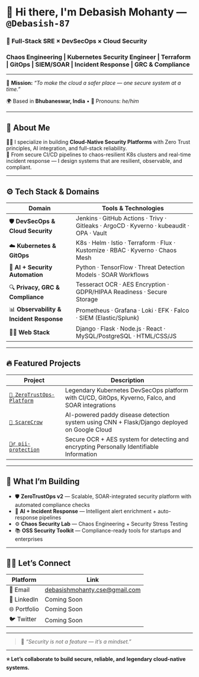 # 👋 Hi there, I'm **Debasish Mohanty** — `@Debasish-87`

### 🧠 Full-Stack SRE × DevSecOps × Cloud Security  
### Chaos Engineering | Kubernetes Security Engineer | Terraform | GitOps | SIEM/SOAR | Incident Response | GRC & Compliance

---

🚀 **Mission:** _“To make the cloud a safer place — one secure system at a time.”_

🌍 Based in **Bhubaneswar, India** • 💬 Pronouns: _he/him_

---

## 🧩 About Me

👨‍💻 I specialize in building **Cloud-Native Security Platforms** with Zero Trust principles, AI integration, and full-stack reliability.  
🔐 From secure CI/CD pipelines to chaos-resilient K8s clusters and real-time incident response — I design systems that are resilient, observable, and compliant.

---

## ⚙️ Tech Stack & Domains

| Domain | Tools & Technologies |
|--------|----------------------|
| 🛡️ **DevSecOps & Cloud Security** | Jenkins · GitHub Actions · Trivy · Gitleaks · ArgoCD · Kyverno · kubeaudit · OPA · Vault |
| ☁️ **Kubernetes & GitOps** | K8s · Helm · Istio · Terraform · Flux · Kustomize · RBAC · Kyverno · Chaos Mesh |
| 🧠 **AI + Security Automation** | Python · TensorFlow · Threat Detection Models · SOAR Workflows |
| 🔍 **Privacy, GRC & Compliance** | Tesseract OCR · AES Encryption · GDPR/HIPAA Readiness · Secure Storage |
| 📊 **Observability & Incident Response** | Prometheus · Grafana · Loki · EFK · Falco · SIEM (Elastic/Splunk) |
| 🧑‍💻 **Web Stack** | Django · Flask · Node.js · React · MySQL/PostgreSQL · HTML/CSS/JS |

---

## 🔥 Featured Projects

| Project | Description |
|--------|-------------|
| [`🔐 ZeroTrustOps-Platform`](https://github.com/Debasish-87/ZeroTrustOps-Platform) | Legendary Kubernetes DevSecOps platform with CI/CD, GitOps, Kyverno, Falco, and SOAR integrations |
| [`🌾 ScareCrow`](https://github.com/Debasish-87/ScareCrow) | AI-powered paddy disease detection system using CNN + Flask/Django deployed on Google Cloud |
| [`🕵️‍♂️ pii-protection`](https://github.com/Debasish-87/pii-protection) | Secure OCR + AES system for detecting and encrypting Personally Identifiable Information |

---

## 🚧 What I’m Building

- 🛡️ **ZeroTrustOps v2** — Scalable, SOAR-integrated security platform with automated compliance checks  
- 🧠 **AI + Incident Response** — Intelligent alert enrichment + auto-response pipelines  
- ⚙️ **Chaos Security Lab** — Chaos Engineering + Security Stress Testing  
- 📚 **OSS Security Toolkit** — Compliance-ready tools for startups and enterprises

---

## 🧑‍💼 Let’s Connect

| Platform | Link |
|---------|------|
| 📧 Email | [debasishmohanty.cse@gmail.com](mailto:debasishm87@gmail.com) |
| 💼 LinkedIn | Coming Soon |
| 🌐 Portfolio | Coming Soon |
| 🐦 Twitter | Coming Soon |

---

> 💬 _“Security is not a feature — it’s a mindset.”_

---

**⭐ Let’s collaborate to build secure, reliable, and legendary cloud-native systems.**
